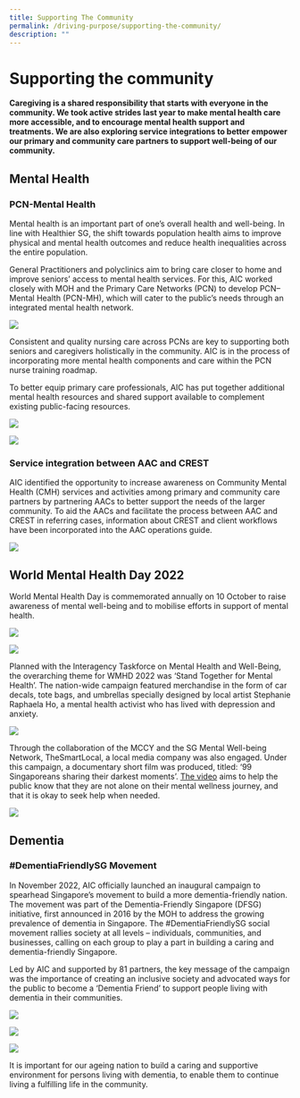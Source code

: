 ```yaml
---
title: Supporting The Community
permalink: /driving-purpose/supporting-the-community/
description: ""
---
```

# Supporting the community
**Caregiving is a shared responsibility that starts with everyone in the community. We took active strides last year to make mental health care more accessible, and to encourage mental health support and treatments. We are also exploring service integrations to better empower our primary and community care partners to support well-being of our community.**

## Mental Health
### PCN-Mental Health
Mental health is an important part of one’s overall health and well-being. In line with Healthier SG, the shift towards population health aims to improve physical and mental health outcomes and reduce health inequalities across the entire population.  

General Practitioners and polyclinics aim to bring care closer to home and improve seniors’ access to mental health services. For this, AIC worked closely with MOH and the Primary Care Networks (PCN) to develop PCN–Mental Health (PCN-MH), which will cater to the public’s needs through an integrated mental health network.

![](/images/pcn-mh-initiative-aims-t0.png)

Consistent and quality nursing care across PCNs are key to supporting both seniors and caregivers holistically in the community. AIC is in the process of incorporating more mental health components and care within the PCN nurse training roadmap.

To better equip primary care professionals, AIC has put together additional mental health resources and shared support available to complement existing public-facing resources.  

![](/images/20-pcn-nurses.png)

![](/images/10-pcns-230-pcn-gps.png)


### Service integration between AAC and CREST
AIC identified the opportunity to increase awareness on Community Mental Health (CMH) services and activities among primary and community care partners by partnering AACs to better support the needs of the larger community. To aid the AACs and facilitate the process between AAC and CREST in referring cases, information about CREST and client workflows have been incorporated into the AAC operations guide.

![](/images/better-service-integration-aac-crest.png)

## World Mental Health Day 2022
World Mental Health Day is commemorated annually on 10 October to raise awareness of mental well-being and to mobilise efforts in support of mental health.

![](/images/aic-30-partners-60-activities.png)

![](/images/dementia-photo.png)

Planned with the Interagency Taskforce on Mental Health and Well-Being, the overarching theme for WMHD 2022 was ‘Stand Together for Mental Health’. The nation-wide campaign featured merchandise in the form of car decals, tote bags, and umbrellas specially designed by local artist Stephanie Raphaela Ho, a mental health activist who has lived with depression and anxiety.

![](/images/stand-together-for-mental-health.png)

Through the collaboration of the MCCY and the SG Mental Well-being Network, TheSmartLocal, a local media company was also engaged. Under this campaign, a documentary short film was produced, titled: ‘99 Singaporeans sharing their darkest moments’. [The video](https://youtu.be/LLfn3rgcS0c) aims to help the public know that they are not alone on their mental wellness journey, and that it is okay to seek help when needed.

![](/images/world-mental-health-day-2022.png)

## Dementia
### \#DementiaFriendlySG Movement
In November 2022, AIC officially launched an inaugural campaign to spearhead Singapore’s movement to build a more dementia-friendly nation. The movement was part of the Dementia-Friendly Singapore (DFSG) initiative, first announced in 2016 by the MOH to address the growing prevalence of dementia in Singapore. The #DementiaFriendlySG social movement rallies society at all levels – individuals, communities, and businesses, calling on each group to play a part in building a caring and dementia-friendly Singapore. 

Led by AIC and supported by 81 partners, the key message of the campaign was the importance of creating an inclusive society and advocated ways for the public to become a ‘Dementia Friend’ to support people living with dementia in their communities.

![](/images/dementia-friendly-sg-52k.png)

![](/images/dementia-friendly-sg-cta.png)

![](/images/dementia-friendly-sg-efforts.png)

It is important for our ageing nation to build a caring and supportive environment for persons living with dementia, to enable them to continue living a fulfilling life in the community.